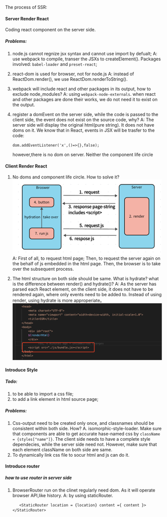 The process of SSR:

####  Server Render React
Coding react component on the server side. 
##### Problems:
1. node.js cannot regnize jsx syntax and cannot use import by defualt;
   A: use webpack to compile, transer the JSXs to createElement(). Packages involved: `babel-loader` and `preset-react`;

2. react-dom is used for browser, not for node.js
   A: instead of ReactDom.render(), we use ReactDom.renderToString().

3. webpack will include react and other packages in its output, how to exclude node_modules?
   A: using `webpack-node-externals`. when react and other packages are done their works, we do not need it to exist on the output.
   
4. register a domEvent on the server side, while the code is passed to the client side, the event does not exist on the source code, why?
   A: The server side will display the original html(pure string). It does not have doms on it. We know that in React, events in JSX will be trasfer to the code: 
   ```
   dom.addEventListener('x',()=>{},false);
   ```
   however,there is no dom on server. Neither the component life circle 

#### Client Render React
1. No doms and component life circle. How to solve it?
   ![avatar](/imgs/client-render.png)
   A: First of all, to request html page;
      Then, to request the server again on the behalf of js embedded in the html page.
      Then, the browser is to take over the subsequent process. 

2. The html structure on both side should be same. What is hydrate? what is the difference between render() and hydrate()?
   A: As the server has parsed each React element, on the client side, it does not have to be rendered again, where only events need to be added to. Instead of using render, using hydrate is more approperiate。
   ![avatar](/imgs/embedjs.png)


#### Introduce Style
##### Todo:
1. to be able to import a css file;
2. to add a link element in html source page;

##### Problems:
1. Css-output need to be created only once, and classnames should be consistent within both side. How? 
   A. isomorphic-style-loader. Make sure that components are able to get accurate hase-named css by `className = {styles["name"]}`. 
   The client side needs to have a complete style dependecies, while the server side need not. However, make sure that each element className on both side are same.
2. To dynamically link css file to socur html and js can do it.

#### Introduce router
##### how to use router in server side
1. BrowserRouter run on the clinet regularly need dom. As it will operate browser API,like history.
   A: by using staticRouter.  
   ```
      <StaticRouter location = {location} content ={ content }></StaticRouter>
   ```